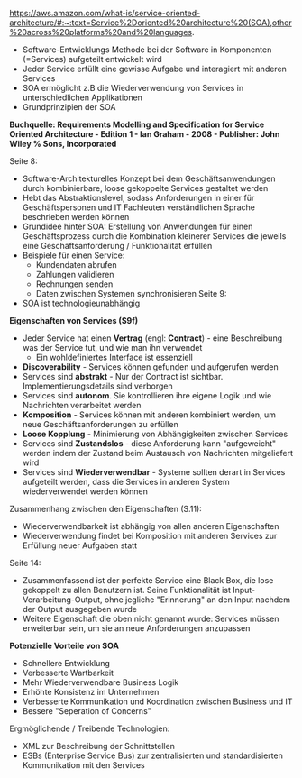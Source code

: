 https://aws.amazon.com/what-is/service-oriented-architecture/#:~:text=Service%2Doriented%20architecture%20(SOA),other%20across%20platforms%20and%20languages.
- Software-Entwicklungs Methode bei der Software in Komponenten (=Services) aufgeteilt entwickelt wird
- Jeder Service erfüllt eine gewisse Aufgabe und interagiert mit anderen Services
- SOA ermöglicht z.B die Wiederverwendung von Services in unterschiedlichen Applikationen
- Grundprinzipien der SOA


**Buchquelle: Requirements Modelling and Specification for Service Oriented Architecture - Edition 1 - Ian Graham - 2008 - Publisher: John Wiley % Sons, Incorporated**

Seite 8:
- Software-Architekturelles Konzept bei dem Geschäftsanwendungen durch kombinierbare, loose gekoppelte Services gestaltet werden
- Hebt das Abstraktionslevel, sodass Anforderungen in einer für Geschäftspersonen und IT Fachleuten verständlichen Sprache beschrieben werden können
- Grundidee hinter SOA: Erstellung von Anwendungen für einen Geschäftsprozess durch die Kombination kleinerer Services die jeweils eine Geschäftsanforderung / Funktionalität erfüllen
- Beispiele für einen Service:
	- Kundendaten abrufen
	- Zahlungen validieren
	- Rechnungen senden
	- Daten zwischen Systemen synchronisieren
Seite 9:
- SOA ist technologieunabhängig

**Eigenschaften von Services (S9f)**

- Jeder Service hat einen **Vertrag** (engl: **Contract**) - eine Beschreibung was der Service tut, und wie man ihn verwendet
	- Ein wohldefiniertes Interface ist essenziell
- **Discoverability** - Services können gefunden und aufgerufen werden
- Services sind **abstrakt** - Nur der Contract ist sichtbar. Implementierungsdetails sind verborgen
- Services sind **autonom**. Sie kontrollieren ihre eigene Logik und wie Nachrichten verarbeitet werden
- **Komposition** - Services können mit anderen kombiniert werden, um neue Geschäftsanforderungen zu erfüllen
- **Loose Kopplung** - Minimierung von Abhängigkeiten zwischen Services
- Services sind **Zustandslos** - diese Anforderung kann "aufgeweicht" werden indem der Zustand beim Austausch von Nachrichten mitgeliefert wird
- Services sind **Wiederverwendbar** - Systeme sollten derart in Services aufgeteilt werden, dass die Services in anderen System wiederverwendet werden können

Zusammenhang zwischen den Eigenschaften (S.11):
- Wiederverwendbarkeit ist abhängig von allen anderen Eigenschaften
- Wiederverwendung findet bei Komposition mit anderen Services zur Erfüllung neuer Aufgaben statt

Seite 14:
- Zusammenfassend ist der perfekte Service eine Black Box, die lose gekoppelt zu allen Benutzern ist. Seine Funktionalität ist Input-Verarbeitung-Output, ohne jegliche "Erinnerung" an den Input nachdem der Output ausgegeben wurde
- Weitere Eigenschaft die oben nicht genannt wurde: Services müssen erweiterbar sein, um sie an neue Anforderungen anzupassen

**Potenzielle Vorteile von SOA**
- Schnellere Entwicklung
- Verbesserte Wartbarkeit
- Mehr Wiederverwendbare Business Logik
- Erhöhte Konsistenz im Unternehmen
- Verbesserte Kommunikation und Koordination zwischen Business und IT
- Bessere "Seperation of Concerns"

Ergmöglichende / Treibende Technologien:
- XML zur Beschreibung der Schnittstellen
- ESBs (Enterprise Service Bus) zur zentralisierten und standardisierten Kommunikation mit den Services
